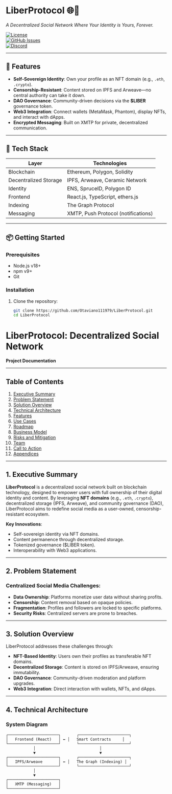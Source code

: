 # LiberProtocol 🌐🔗  
*A Decentralized Social Network Where Your Identity is Yours, Forever.*  

[![License](https://img.shields.io/github/license/Otaviano111979/LiberProtocol)](LICENSE)  
[![GitHub Issues](https://img.shields.io/github/issues/Otaviano111979/LiberProtocol)](https://github.com/Otaviano111979/LiberProtocol/issues)  
[![Discord](https://img.shields.io/discord/000000000000000000?label=Join%20LiberProtocol&logo=discord)](https://discord.gg/invitecode)  

---

## 🚀 Features  
- **Self-Sovereign Identity**: Own your profile as an NFT domain (e.g., `.eth`, `.crypto`).  
- **Censorship-Resistant**: Content stored on IPFS and Arweave—no central authority can take it down.  
- **DAO Governance**: Community-driven decisions via the **$LIBER** governance token.  
- **Web3 Integration**: Connect wallets (MetaMask, Phantom), display NFTs, and interact with dApps.  
- **Encrypted Messaging**: Built on XMTP for private, decentralized communication.  

---

## 🔧 Tech Stack  
| **Layer**               | **Technologies**                              |  
|-------------------------|-----------------------------------------------|  
| Blockchain              | Ethereum, Polygon, Solidity                  |  
| Decentralized Storage   | IPFS, Arweave, Ceramic Network               |  
| Identity                | ENS, SpruceID, Polygon ID                    |  
| Frontend                | React.js, TypeScript, ethers.js              |  
| Indexing                | The Graph Protocol                           |  
| Messaging               | XMTP, Push Protocol (notifications)          |  

---

## 📦 Getting Started  

### Prerequisites  
- Node.js v18+  
- npm v9+  
- Git  

### Installation  
1. Clone the repository:  
   ```bash  
   git clone https://github.com/Otaviano111979/LiberProtocol.git  
   cd LiberProtocol  

# LiberProtocol: Decentralized Social Network  
**Project Documentation**  

---

## Table of Contents  
1. [Executive Summary](#1-executive-summary)  
2. [Problem Statement](#2-problem-statement)  
3. [Solution Overview](#3-solution-overview)  
4. [Technical Architecture](#4-technical-architecture)  
5. [Features](#5-features)  
6. [Use Cases](#6-use-cases)  
7. [Roadmap](#7-roadmap)  
8. [Business Model](#8-business-model)  
9. [Risks and Mitigation](#9-risks-and-mitigation)  
10. [Team](#10-team)  
11. [Call to Action](#11-call-to-action)  
12. [Appendices](#12-appendices)  

---

## 1. Executive Summary  
**LiberProtocol** is a decentralized social network built on blockchain technology, designed to empower users with full ownership of their digital identity and content. By leveraging **NFT domains** (e.g., `.eth`, `.crypto`), decentralized storage (IPFS, Arweave), and community governance (DAO), LiberProtocol aims to redefine social media as a user-owned, censorship-resistant ecosystem.  

**Key Innovations**:  
- Self-sovereign identity via NFT domains.  
- Content permanence through decentralized storage.  
- Tokenized governance ($LIBER token).  
- Interoperability with Web3 applications.  

---

## 2. Problem Statement  
### Centralized Social Media Challenges:  
- **Data Ownership**: Platforms monetize user data without sharing profits.  
- **Censorship**: Content removal based on opaque policies.  
- **Fragmentation**: Profiles and followers are locked to specific platforms.  
- **Security Risks**: Centralized servers are prone to breaches.  

---

## 3. Solution Overview  
LiberProtocol addresses these challenges through:  
- **NFT-Based Identity**: Users own their profiles as transferable NFT domains.  
- **Decentralized Storage**: Content is stored on IPFS/Arweave, ensuring immutability.  
- **DAO Governance**: Community-driven moderation and platform upgrades.  
- **Web3 Integration**: Direct interaction with wallets, NFTs, and dApps.  

---

## 4. Technical Architecture  
### System Diagram  
```plaintext
┌──────────────────────┐       ┌──────────────────────┐  
│   Frontend (React)   │ ↔️ │   Smart Contracts     │  
└──────────────────────┘       └──────────────────────┘  
            │                            │  
            ▼                            ▼  
┌──────────────────────┐       ┌──────────────────────┐  
│   IPFS/Arweave       │ ↔️ │   The Graph (Indexing) │  
└──────────────────────┘       └──────────────────────┘  
            │  
            ▼  
┌──────────────────────┐  
│   XMTP (Messaging)   │  
└──────────────────────┘  
